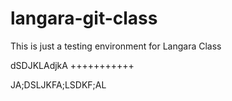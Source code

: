 # langara-git-class
This is just a testing environment for Langara Class


dSDJKLAdjkA
+++++++++++

JA;DSLJKFA;LSDKF;AL
